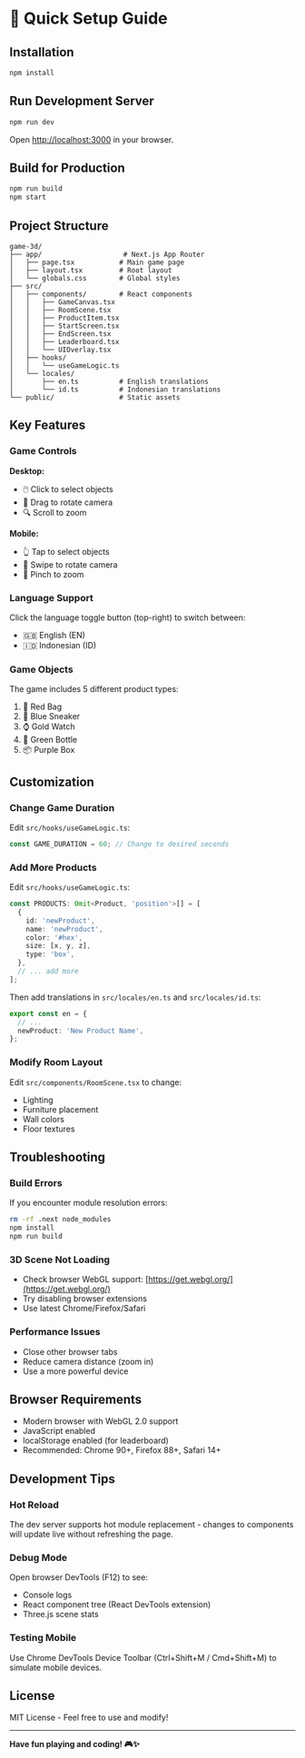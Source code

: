 # 🚀 Quick Setup Guide

## Installation

```bash
npm install
```

## Run Development Server

```bash
npm run dev
```

Open [http://localhost:3000](http://localhost:3000) in your browser.

## Build for Production

```bash
npm run build
npm start
```

## Project Structure

```
game-3d/
├── app/                    # Next.js App Router
│   ├── page.tsx           # Main game page
│   ├── layout.tsx         # Root layout
│   └── globals.css        # Global styles
├── src/
│   ├── components/        # React components
│   │   ├── GameCanvas.tsx
│   │   ├── RoomScene.tsx
│   │   ├── ProductItem.tsx
│   │   ├── StartScreen.tsx
│   │   ├── EndScreen.tsx
│   │   ├── Leaderboard.tsx
│   │   └── UIOverlay.tsx
│   ├── hooks/
│   │   └── useGameLogic.ts
│   └── locales/
│       ├── en.ts          # English translations
│       └── id.ts          # Indonesian translations
└── public/                # Static assets
```

## Key Features

### Game Controls

**Desktop:**

- 🖱️ Click to select objects
- 🔄 Drag to rotate camera
- 🔍 Scroll to zoom

**Mobile:**

- 👆 Tap to select objects
- 🔄 Swipe to rotate camera
- 🤏 Pinch to zoom

### Language Support

Click the language toggle button (top-right) to switch between:

- 🇬🇧 English (EN)
- 🇮🇩 Indonesian (ID)

### Game Objects

The game includes 5 different product types:

1. 🎒 Red Bag
2. 👟 Blue Sneaker
3. ⌚ Gold Watch
4. 🍾 Green Bottle
5. 📦 Purple Box

## Customization

### Change Game Duration

Edit `src/hooks/useGameLogic.ts`:

```typescript
const GAME_DURATION = 60; // Change to desired seconds
```

### Add More Products

Edit `src/hooks/useGameLogic.ts`:

```typescript
const PRODUCTS: Omit<Product, 'position'>[] = [
  {
    id: 'newProduct',
    name: 'newProduct',
    color: '#hex',
    size: [x, y, z],
    type: 'box',
  },
  // ... add more
];
```

Then add translations in `src/locales/en.ts` and `src/locales/id.ts`:

```typescript
export const en = {
  // ...
  newProduct: 'New Product Name',
};
```

### Modify Room Layout

Edit `src/components/RoomScene.tsx` to change:

- Lighting
- Furniture placement
- Wall colors
- Floor textures

## Troubleshooting

### Build Errors

If you encounter module resolution errors:

```bash
rm -rf .next node_modules
npm install
npm run build
```

### 3D Scene Not Loading

- Check browser WebGL support: [https://get.webgl.org/](https://get.webgl.org/)
- Try disabling browser extensions
- Use latest Chrome/Firefox/Safari

### Performance Issues

- Close other browser tabs
- Reduce camera distance (zoom in)
- Use a more powerful device

## Browser Requirements

- Modern browser with WebGL 2.0 support
- JavaScript enabled
- localStorage enabled (for leaderboard)
- Recommended: Chrome 90+, Firefox 88+, Safari 14+

## Development Tips

### Hot Reload

The dev server supports hot module replacement - changes to components will update live without refreshing the page.

### Debug Mode

Open browser DevTools (F12) to see:

- Console logs
- React component tree (React DevTools extension)
- Three.js scene stats

### Testing Mobile

Use Chrome DevTools Device Toolbar (Ctrl+Shift+M / Cmd+Shift+M) to simulate mobile devices.

## License

MIT License - Feel free to use and modify!

---

**Have fun playing and coding! 🎮✨**
